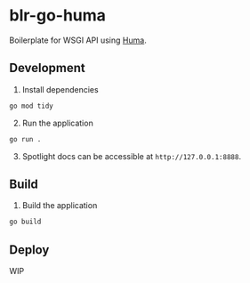 # blr-go-huma
Boilerplate for WSGI API using [Huma](https://huma.rocks).

## Development
1. Install dependencies
```bash
go mod tidy
```
2. Run the application
```bash
go run .
```
3. Spotlight docs can be accessible at `http://127.0.0.1:8888`.

## Build
1. Build the application
```bash
go build
```

## Deploy
WIP
